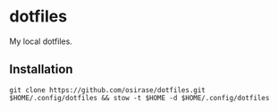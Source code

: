 # dotfiles
My local dotfiles.

## Installation

```
git clone https://github.com/osirase/dotfiles.git $HOME/.config/dotfiles && stow -t $HOME -d $HOME/.config/dotfiles 
```
